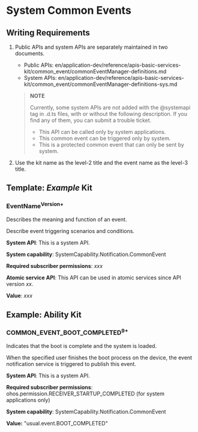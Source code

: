 # System Common Events

## Writing Requirements

1. Public APIs and system APIs are separately maintained in two documents.

    - Public APIs: en/application-dev/reference/apis-basic-services-kit/common_event/commonEventManager-definitions.md
    - System APIs: en/application-dev/reference/apis-basic-services-kit/common_event/commonEventManager-definitions-sys.md

    > **NOTE**
    >
    > Currently, some system APIs are not added with the @systemapi tag in .d.ts files, with or without the following description. If you find any of them, you can submit a trouble ticket.
    > - This API can be called only by system applications. 
    > - This common event can be triggered only by system. 
    > - This is a protected common event that can only be sent by system. 

2. Use the kit name as the level-2 title and the event name as the level-3 title.




## Template: *Example* Kit

### EventName<sup>Version+</sup>

Describes the meaning and function of an event.

Describe event triggering scenarios and conditions.

**System API**: This is a system API.

**System capability**: SystemCapability.Notification.CommonEvent

**Required subscriber permissions**: *xxx*

**Atomic service API**: This API can be used in atomic services since API version *xx*.

**Value**: *xxx*




## Example: Ability Kit

### COMMON_EVENT_BOOT_COMPLETED<sup>9+</sup>

Indicates that the boot is complete and the system is loaded.

When the specified user finishes the boot process on the device, the event notification service is triggered to publish this event.

**System API**: This is a system API.

**Required subscriber permissions**: ohos.permission.RECEIVER_STARTUP_COMPLETED (for system applications only)

**System capability**: SystemCapability.Notification.CommonEvent

**Value:** "usual.event.BOOT_COMPLETED"